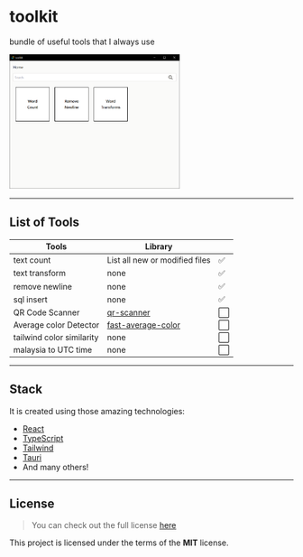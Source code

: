 # toolkit
bundle of useful tools that I always use
 
<img src="./res/output.png" alt="toolkit" width="60%" height="60%" >

---

## List of Tools
| Tools | Library |  | 
| --- | --- | --- |
text count | List all new or modified files | :white_check_mark: | 
text transform | none | :white_check_mark: | 
remove newline | none | :white_check_mark: | 
sql insert | none | :white_check_mark: | 
QR Code Scanner | [qr-scanner](https://github.com/nimiq/qr-scanner) | :white_large_square: | 
Average color Detector | [fast-average-color](https://github.com/fast-average-color/fast-average-color) | :white_large_square: | 
tailwind color similarity | none | :white_large_square: | 
malaysia to UTC time | none | :white_large_square: | 
---

## Stack
It is created using those amazing technologies:
- [React](https://reactjs.org/)
- [TypeScript](https://www.typescriptlang.org/)
- [Tailwind](https://tailwindcss.com/)
- [Tauri](https://tauri.studio/)
- And many others!

---

## License
>You can check out the full license [here](https://github.com/hafizhaziq307/toolkit/blob/main/LICENSE)

This project is licensed under the terms of the **MIT** license.
